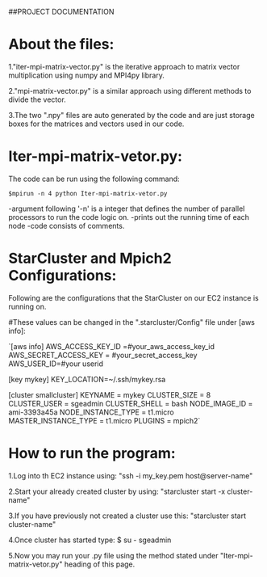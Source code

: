 ##PROJECT DOCUMENTATION

# About the files:

1."iter-mpi-matrix-vector.py" is the iterative approach to matrix vector multiplication using numpy and MPI4py library.

2."mpi-matrix-vector.py" is a similar approach using different methods to divide the vector.

3.The two ".npy" files are auto generated by the code and are just storage boxes for the matrices and vectors used in our code.


# Iter-mpi-matrix-vetor.py:

The code can be run using the following command:

`$mpirun -n 4 python Iter-mpi-matrix-vetor.py`

-argument following '-n' is a integer that defines the number of parallel processors to run the code logic on.
-prints out the running time of each node
-code consists of comments.


# StarCluster and Mpich2 Configurations:
Following are the configurations that the StarCluster on our EC2 instance is running on. 

#These values can be changed in the ".starcluster/Config" file under [aws info]:

`[aws info]
AWS_ACCESS_KEY_ID =#your_aws_access_key_id
AWS_SECRET_ACCESS_KEY = #your_secret_access_key
AWS_USER_ID=#your userid

[key mykey]
KEY_LOCATION=~/.ssh/mykey.rsa

[cluster smallcluster]
KEYNAME = mykey
CLUSTER_SIZE = 8
CLUSTER_USER = sgeadmin
CLUSTER_SHELL = bash
NODE_IMAGE_ID = ami-3393a45a
NODE_INSTANCE_TYPE = t1.micro
MASTER_INSTANCE_TYPE = t1.micro
PLUGINS = mpich2`

# How to run the program:

1.Log into th EC2 instance using: "ssh -i my_key.pem host@server-name"

2.Start your already created cluster by using: "starcluster start -x cluster-name"

3.If you have previously not created a cluster use this: "starcluster start cluster-name" 

4.Once cluster has started type: $ su - sgeadmin

5.Now you may run your .py file using the method stated under "Iter-mpi-matrix-vetor.py" heading of this page.






